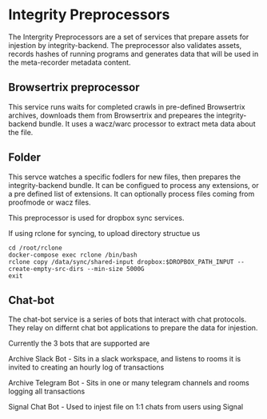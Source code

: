 # Integrity Preprocessors

The Intergrity Preprocessors are a set of services that prepare assets for injestion by integrity-backend. The preprocessor also validates assets, records hashes of running programs and generates data that will be used in the meta-recorder metadata content.

## Browsertrix preprocessor

This service runs waits for completed crawls in pre-defined Browsertrix archives, downloads them from Browsertrix and prepeares the integrity-backend bundle. It uses a wacz/warc processor to extract meta data about the file.

## Folder

This servce watches a specific fodlers for new files, then prepares the integrity-backend bundle. It can be configued to process any extensions, or a pre defined list of extensions. It can optionally process files coming from proofmode or wacz files.

This preprocessor is used for dropbox sync services.

If using rclone for syncing, to upload directory structue us
```
cd /root/rclone
docker-compose exec rclone /bin/bash
rclone copy /data/sync/shared-input dropbox:$DROPBOX_PATH_INPUT --create-empty-src-dirs --min-size 5000G
exit
```

## Chat-bot

The chat-bot service is a series of bots that interact with chat protocols. They relay on differnt chat bot applications to prepare the data for injestion.

Currently the 3 bots that are supported are

Archive Slack Bot - Sits in a slack workspace, and listens to rooms it is invited to creating an hourly log of transactions

Archive Telegram Bot - Sits in one or many telegram channels and rooms logging all transactions

Signal Chat Bot - Used to injest file on 1:1 chats from users using Signal 
